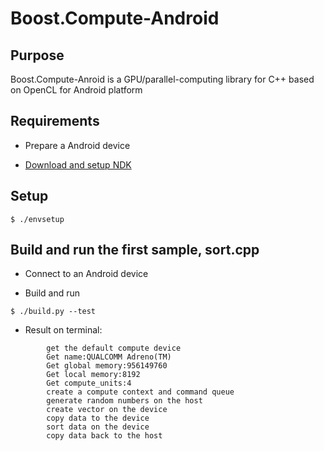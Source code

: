 # Boost.Compute-Android

## Purpose

Boost.Compute-Anroid is a GPU/parallel-computing library for C++ based on OpenCL for Android platform

## Requirements
* Prepare a Android device

* [Download and setup NDK](https://github.com/tzutalin/android-ndk-downloader)

## Setup
`$ ./envsetup`

## Build and run the first sample, sort.cpp

* Connect to an Android device

* Build and run

`$ ./build.py --test`

* Result on terminal:
```
        get the default compute device
        Get name:QUALCOMM Adreno(TM)
        Get global memory:956149760
        Get local memory:8192
        Get compute_units:4
        create a compute context and command queue
        generate random numbers on the host
        create vector on the device
        copy data to the device
        sort data on the device
        copy data back to the host
```
